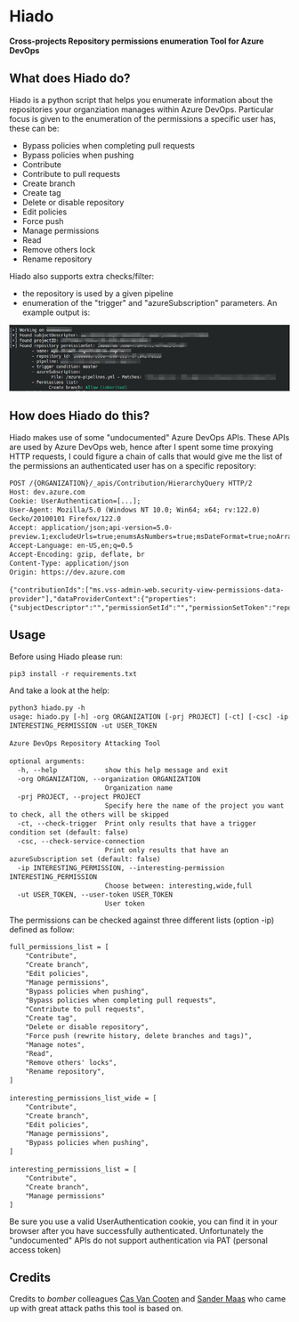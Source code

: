 # Hiado

**Cross-projects Repository permissions enumeration Tool for Azure DevOps**

## What does Hiado do? 

Hiado is a python script that helps you enumerate information about the repositories your organziation manages within Azure DevOps. Particular focus is given to the enumeration of the permissions a specific user has, these can be: 

* Bypass policies when completing pull requests
* Bypass policies when pushing
* Contribute
* Contribute to pull requests
* Create branch
* Create tag
* Delete or disable repository
* Edit policies
* Force push 
* Manage permissions
* Read
* Remove others lock
* Rename repository

Hiado also supports extra checks/filter:
* the repository is used by a given pipeline
* enumeration of the "trigger" and "azureSubscription" parameters. 
An example output is: 

![Example output](./imgs/example-output.png)

## How does Hiado do this? 

Hiado makes use of some "undocumented" Azure DevOps APIs. These APIs are used by Azure DevOps web, hence after I spent some time proxying HTTP requests, I could figure a chain of calls that would give me the list of the permissions an authenticated user has on a specific repository: 

```
POST /{ORGANIZATION}/_apis/Contribution/HierarchyQuery HTTP/2
Host: dev.azure.com
Cookie: UserAuthentication=[...];
User-Agent: Mozilla/5.0 (Windows NT 10.0; Win64; x64; rv:122.0) Gecko/20100101 Firefox/122.0
Accept: application/json;api-version=5.0-preview.1;excludeUrls=true;enumsAsNumbers=true;msDateFormat=true;noArrayWrap=true
Accept-Language: en-US,en;q=0.5
Accept-Encoding: gzip, deflate, br
Content-Type: application/json
Origin: https://dev.azure.com

{"contributionIds":["ms.vss-admin-web.security-view-permissions-data-provider"],"dataProviderContext":{"properties":{"subjectDescriptor":"","permissionSetId":"","permissionSetToken":"repoV2//","accountName":""}}}}
```
## Usage

Before using Hiado please run: 

```
pip3 install -r requirements.txt
```
And take a look at the help: 

```
python3 hiado.py -h
usage: hiado.py [-h] -org ORGANIZATION [-prj PROJECT] [-ct] [-csc] -ip INTERESTING_PERMISSION -ut USER_TOKEN

Azure DevOps Repository Attacking Tool

optional arguments:
  -h, --help            show this help message and exit
  -org ORGANIZATION, --organization ORGANIZATION
                        Organization name
  -prj PROJECT, --project PROJECT
                        Specify here the name of the project you want to check, all the others will be skipped
  -ct, --check-trigger  Print only results that have a trigger condition set (default: false)
  -csc, --check-service-connection
                        Print only results that have an azureSubscription set (default: false)
  -ip INTERESTING_PERMISSION, --interesting-permission INTERESTING_PERMISSION
                        Choose between: interesting,wide,full
  -ut USER_TOKEN, --user-token USER_TOKEN
                        User token
```

The permissions can be checked against three different lists (option -ip) defined as follow: 

```
full_permissions_list = [
    "Contribute",
    "Create branch",
    "Edit policies",
    "Manage permissions",
    "Bypass policies when pushing",
    "Bypass policies when completing pull requests",
    "Contribute to pull requests",
    "Create tag",
    "Delete or disable repository",
    "Force push (rewrite history, delete branches and tags)",
    "Manage notes",
    "Read",
    "Remove others' locks",
    "Rename repository",
]

interesting_permissions_list_wide = [
    "Contribute",
    "Create branch",
    "Edit policies",
    "Manage permissions",
    "Bypass policies when pushing",
]

interesting_permissions_list = [
	"Contribute", 
	"Create branch", 
	"Manage permissions"
]
```

Be sure you use a valid UserAuthentication cookie, you can find it in your browser after you have successfully authenticated. Unfortunately the "undocumented" APIs do not support authentication via PAT (personal access token)

## Credits

Credits to _bomber_ colleagues [Cas Van Cooten](https://twitter.com/chvancooten) and [Sander Maas](https://twitter.com/__Retrospect) who came up with great attack paths this tool is based on. 